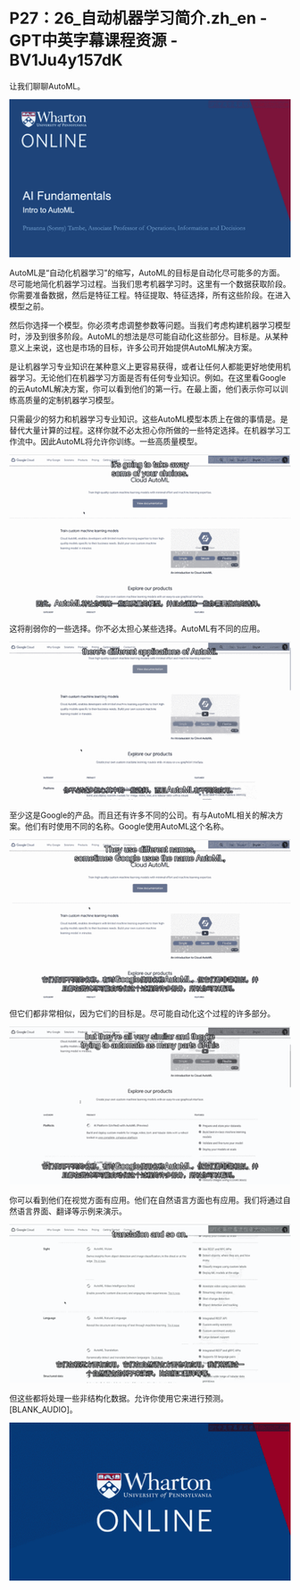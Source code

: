 # P27：26_自动机器学习简介.zh_en - GPT中英字幕课程资源 - BV1Ju4y157dK

让我们聊聊AutoML。

![](img/d7441b5f6ac37256af847016a4798e00_1.png)

AutoML是“自动化机器学习”的缩写，AutoML的目标是自动化尽可能多的方面。尽可能地简化机器学习过程。当我们思考机器学习时。这里有一个数据获取阶段。你需要准备数据，然后是特征工程。特征提取、特征选择，所有这些阶段。在进入模型之前。

然后你选择一个模型。你必须考虑调整参数等问题。当我们考虑构建机器学习模型时，涉及到很多阶段。AutoML的想法是尽可能自动化这些部分。目标是。从某种意义上来说，这也是市场的目标，许多公司开始提供AutoML解决方案。

是让机器学习专业知识在某种意义上更容易获得，或者让任何人都能更好地使用机器学习。无论他们在机器学习方面是否有任何专业知识。例如。在这里看Google的云AutoML解决方案，你可以看到他们的第一行。在最上面，他们表示你可以训练高质量的定制机器学习模型。

只需最少的努力和机器学习专业知识。这些AutoML模型本质上在做的事情是。是替代大量计算的过程。这样你就不必太担心你所做的一些特定选择。在机器学习工作流中。因此AutoML将允许你训练。一些高质量模型。

![](img/d7441b5f6ac37256af847016a4798e00_3.png)

这将削弱你的一些选择。你不必太担心某些选择。AutoML有不同的应用。

![](img/d7441b5f6ac37256af847016a4798e00_5.png)

至少这是Google的产品。而且还有许多不同的公司。有与AutoML相关的解决方案。他们有时使用不同的名称。Google使用AutoML这个名称。

![](img/d7441b5f6ac37256af847016a4798e00_7.png)

但它们都非常相似，因为它们的目标是。尽可能自动化这个过程的许多部分。

![](img/d7441b5f6ac37256af847016a4798e00_9.png)

你可以看到他们在视觉方面有应用。他们在自然语言方面也有应用。我们将通过自然语言界面、翻译等示例来演示。

![](img/d7441b5f6ac37256af847016a4798e00_11.png)

但这些都将处理一些非结构化数据。允许你使用它来进行预测。[BLANK_AUDIO]。

![](img/d7441b5f6ac37256af847016a4798e00_13.png)
